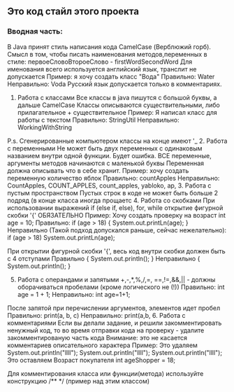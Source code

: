 ## Это код стайл этого проекта

### Вводная часть:
В Java принят стиль написания кода CamelCase (Верблюжий горб).
Смысл в том, чтобы писать наименования методов,переменных в стиле:
первоеСловоВтороеСлово - firstWordSecondWord
Для именования всего используется английский язык, транслит не допускается
Пример: я хочу создать класс "Вода"
Правильно: Water
Неправильно: Voda
Русский язык допускается только в комментариях.

1. Работа с классами
 Все классы в java пишутся с большой буквы, а дальше CamelCase
 Классы описываются существительными, либо прилагательное + существительное
 Пример: Я написал класс для работы с текстом
 Правильно: StringUtil
 Неправильно: WorkingWithString

 P.s.  Сгенерированные компьютером классы на конце имеют '_
 2. Работа с переменными
  Не может быть двух переменных с одинаковым названием внутри одной функции. Будет ошибка.
  ВСЕ переменные, аргументы методов начинаются с маленькой буквы
  Переменная должна описывать что в себе хранит.
  Пример: хочу создать переменную количество яблок
  Правильно: countApples
  Неправильно: CountApples, COUNT_APPLES, count_apples, yabloko, ap,
 3. Работа с пустым пространством
  Пустых строк в коде не может быть больше 2 подряд (в конце класса иногда прощаетс
 4. Работа со скобками
  При использовании выражений if (else if, else), for, while открытие фигурной скобки '{' ОБЯЗАТЕЛЬНО
  Пример: Хочу создать проверку на возраст
  int age = 10;
  Правильно:
  if (age > 18) {
     System.out.printLn(age);
  }
  Неправильно (Такой подход допускался раньше, сейчас нежелательно):
  if (age > 18) System.out.printLn(age);
 
  При открытии фигурной скобки '{', весь код внутри скобки должен быть с 4 отступами
  Правильно
       {
           System.out.println();
       }
Неправильно
       {
       System.out.println();
       }


5. Работа с операндами и запятыми
 +,-,*,%,/,=, ==,!=,&&,|| - должны оборачиваться пробелами (кроме логического не (!))
 Правильно:
 int age = 1 + 1;
 Неправильно:
 int age=1+1;

 После запятой при перечислении аргументов, элементов идет пробел
 Правильно:
 print(a, b, c)
 Неправильно:
 print(a,b,
 6. Работа с комментариями
  Если вы делали задание, и решили закомментировать ненужный код,
  то во время отправки кода на проверку - удалите закомментированую часть кода
  Внимание: это не касается комментариев описательного характера
  Пример:
  Это удаляем
 System.out.println("llll");
 System.out.println("llll");
 System.out.println("llll");
  Это оставляем
 Возраст покупателя
        int ageShopper = 18;
 
  Для комментирования класса или функции(метода) используйте конструкцию /** */ (пример над этим классом)